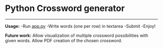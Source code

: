 # Python Crossword generator

------------------------------------------------------------------------------------------------------------------------

**Usage:**
-Run [app.py][app]
-Write words (one per row) in textarea
-Submit
-Enjoy!

**Future work:**
Allow visualization of multiple crossword possibilities with given words.
Allow PDF creation of the chosen crossword.

[app]:<>
